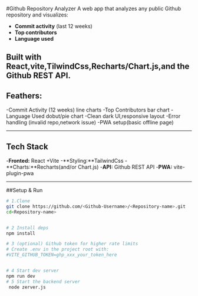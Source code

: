 #Github Repository Analyzer
 A web app that analyzes any public Github repository and visualizes:
 - **Commit activity** (last 12 weeks)
 - **Top contributors**
 - **Language used**

 Built with **React**,**vite**,**TilwindCss**,**Recharts/Chart.js**,and the **Github REST API**.
 ---
 ## Feathers:
 -Commit Activity (12 weeks) line charts
 -Top Contributors bar chart
 -Language Used dobut/pie chart
 -Clean dark UI,responsive layout
 -Error handling (invalid repo,network issue)
 -PWA setup(basic offline page)

 ---

 ## Tech Stack

 -**Fronted:** React +Vite
 -**Styling:**TailwindCss
 -**Charts:**Recharts(and/or Chart.js)
 -**API:** Github REST API
 -**PWA:** vite-plugin-pwa

 ---

 ##Setup & Run

 ```bash
 # 1.Clone
 git clone https://github.com/<Github-Username>/<Repository-name>.git
 cd<Repository-name>


 # 2 Install deps
 npm install

 # 3 (optional) Github token for higher rate limits
 # Create .env in the project root with:
 #VITE_GITHUB_TOKEN=ghp_xxx_your_token_here


 # 4 Start dev server
 npm run dev
 # 5 Start the backend server
  node zerver.js
 


